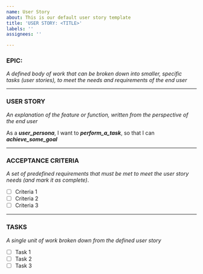 ```yaml
---
name: User Story
about: This is our default user story template
title: 'USER STORY: <TITLE>'
labels: ''
assignees: ''

---
```


### EPIC: <epic>
_A defined body of work that can be broken down into smaller, specific tasks (user stories), to meet the needs and requirements of the end user_

***

### USER STORY
_An explanation of the feature or function, written from the perspective of the end user_

As a ***user_persona***, I want to ***perform_a_task***, so that I can ***achieve_some_goal***

***

### ACCEPTANCE CRITERIA
_A set of predefined requirements that must be met to meet the user story needs (and mark it as complete)_.

- [ ] Criteria 1
- [ ] Criteria 2
- [ ] Criteria 3

***

### TASKS
_A single unit of work broken down from the defined user story_

- [ ] Task 1
- [ ] Task 2
- [ ] Task 3
